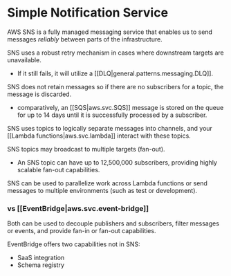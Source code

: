 
# Simple Notification Service
AWS SNS is a fully managed messaging service that enables us to send messages *reliably* between parts of the infrastructure.

SNS uses a robust retry mechanism in cases where downstream targets are unavailable.
- If it still fails, it will utilize a [[DLQ|general.patterns.messaging.DLQ]].

SNS does not retain messages so if there are no subscribers for a topic, the message is discarded.
- comparatively, an [[SQS|aws.svc.SQS]] message is stored on the queue for up to 14 days until it is successfully processed by a subscriber.

SNS uses topics to logically separate messages into channels, and your [[Lambda functions|aws.svc.lambda]] interact with these topics.

SNS topics may broadcast to multiple targets (fan-out).
- An SNS topic can have up to 12,500,000 subscribers, providing highly scalable fan-out capabilities.

SNS can be used to parallelize work across Lambda functions or send messages to multiple environments (such as test or development).

### vs [[EventBridge|aws.svc.event-bridge]]
Both can be used to decouple publishers and subscribers, filter messages or events, and provide fan-in or fan-out capabilities.

EventBridge offers two capabilities not in SNS:
- SaaS integration
- Schema registry
